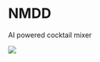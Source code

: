 # NMDD
AI powered cocktail mixer

<img src="http://starchop.altervista.org/wp-content/uploads/2015/03/Orange-Coctail-Drink-HD-Wallpaper.jpg">
